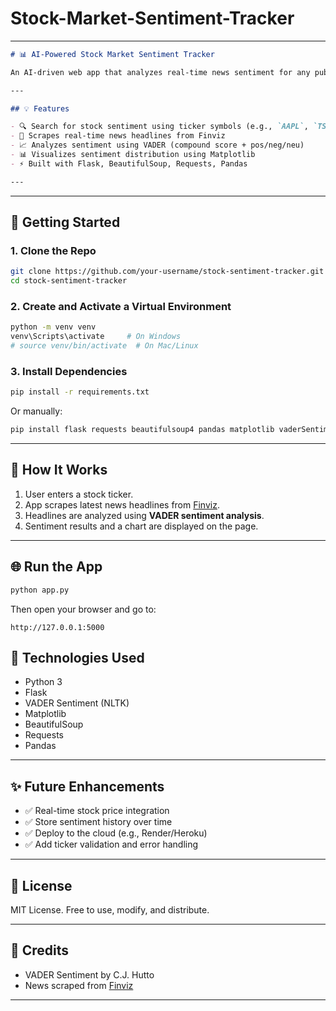 # Stock-Market-Sentiment-Tracker
---

```markdown
# 📊 AI-Powered Stock Market Sentiment Tracker

An AI-driven web app that analyzes real-time news sentiment for any publicly traded stock using **VADER sentiment analysis** and displays insights via a simple Flask-based interface.

---

## 💡 Features

- 🔍 Search for stock sentiment using ticker symbols (e.g., `AAPL`, `TSLA`, `GOOGL`)
- 📰 Scrapes real-time news headlines from Finviz
- 📈 Analyzes sentiment using VADER (compound score + pos/neg/neu)
- 📊 Visualizes sentiment distribution using Matplotlib
- ⚡ Built with Flask, BeautifulSoup, Requests, Pandas

---

```

---

## 🚀 Getting Started

### 1. Clone the Repo

```bash
git clone https://github.com/your-username/stock-sentiment-tracker.git
cd stock-sentiment-tracker
```

### 2. Create and Activate a Virtual Environment

```bash
python -m venv venv
venv\Scripts\activate     # On Windows
# source venv/bin/activate  # On Mac/Linux
```

### 3. Install Dependencies

```bash
pip install -r requirements.txt
```

Or manually:

```bash
pip install flask requests beautifulsoup4 pandas matplotlib vaderSentiment
```

---

## 🧠 How It Works

1. User enters a stock ticker.
2. App scrapes latest news headlines from [Finviz](https://finviz.com).
3. Headlines are analyzed using **VADER sentiment analysis**.
4. Sentiment results and a chart are displayed on the page.

---

## 🌐 Run the App

```bash
python app.py
```

Then open your browser and go to:
```
http://127.0.0.1:5000
```

## 📌 Technologies Used

- Python 3
- Flask
- VADER Sentiment (NLTK)
- Matplotlib
- BeautifulSoup
- Requests
- Pandas

---

## ✨ Future Enhancements

- ✅ Real-time stock price integration
- ✅ Store sentiment history over time
- ✅ Deploy to the cloud (e.g., Render/Heroku)
- ✅ Add ticker validation and error handling

---

## 📄 License

MIT License. Free to use, modify, and distribute.

---

## 🙌 Credits

- VADER Sentiment by C.J. Hutto
- News scraped from [Finviz](https://finviz.com)

---


